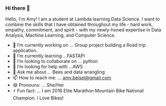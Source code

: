 ### Hi there  👋



Hello, I'm Amy!  I am a student at Lambda learning Data Science.  I want to combine the skills that I have obtained throughout my life - hard work, empathy, commitment, and spirit - with my newly-honed expertise in Data Analysis, Machine Learning, and Computer Science.

- 🔭 I’m currently working on ... Group project building a Road trip application. 
- 🌱 I’m currently learning ...FASTAPI
- 👯 I’m looking to collaborate on ... python 
- 🤔 I’m looking for help with ...AWS
- 💬 Ask me about ... Bees and data wrangling
- 📫 How to reach me: ... amy.beisel@gmail.com
- 😄 Pronouns: ... She/Her
- ⚡ Fun fact: ... I am 2018 Elite Marathon Mountain Bike National Champion. I Love Bikes! 

